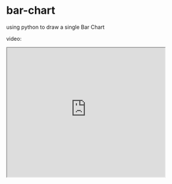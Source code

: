 # bar-chart
using python to draw a single Bar Chart 



video:

<iframe width="420" height="345" src="https://www.youtube.com/embed/lJ8wfBNMUUA">
</iframe>
